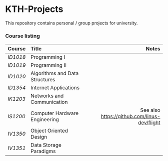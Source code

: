 # KTH-Projects
This repository contains personal / group projects for university.

### Course listing

| Course   | Title | Notes |
| ------------- |:-------------| -----:|
| *ID1018* | Programming I ||
| *ID1019* | Programming II ||
| *ID1020* | Algorithms and Data Structures ||
| *ID1354* | Internet Applications ||
| *IK1203* | Networks and Communication ||
| *IS1200* | Computer Hardware Engineering | See also https://github.com/linus-dev/flight|
| *IV1350* | Object Oriented Design ||
| *IV1351* | Data Storage Paradigms ||

